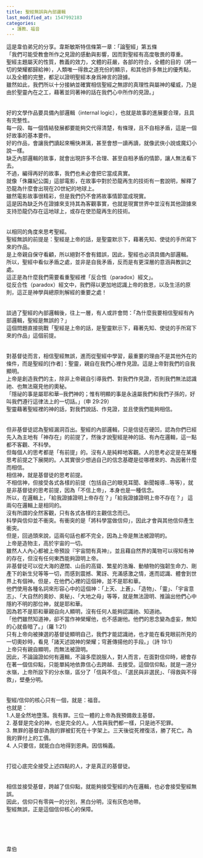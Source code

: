 ```yaml
---
title: 聖經無誤與內部邏輯
last_modified_at: 1547992183
categories:
  - 護教、福音
---
```


這是韋伯弟兄的分享。<!--more-->韋斯敏斯特信條第一章：「論聖經」第五條 <br>「我們可能受教會所作之見證的感動與影響，因而對聖經有高度敬畏的尊重。<br>聖經主題屬天的性質，教義的效力，文體的莊嚴，各部的符合，全體的目的（將一切的榮耀都歸給神），人類唯一得救之道充份的顯示，和其他許多無比的優秀點，以及全體的完整，都足以證明聖經本身爲神言的證據。<br>雖然如此，我們所以十分接納並確實相信聖經之無謬的真理性與屬神的權威，乃是由於聖靈內在之工，藉著並同著神的話在我們心中所作的見證。」 <br><br> <br>好的文學作品要具備內部邏輯（internal logic），也就是故事的進展要合理，且具有完整性。<br>每一段、每一個情結發展都要能夠交代得清楚，有條理，且不自相矛盾，這是一個好故事的基本要件。<br>好的作品，會讓我們讀起來暢快淋漓，甚至會想一讀再讀，就像武俠小說或魔幻小說一樣。<br>缺乏內部邏輯的故事，就會出現許多不合理、甚至自相矛盾的情節，讓人無法看下去。<br>不過，編得再好的故事，我們也未必會把它當成真實。<br>就像「侏羅紀公園」這部電影，在故事中對於恐龍再生的技術有一套說明，解釋了恐龍為什麼會出現在20世紀的地球上。<br>雖然電影故事很精彩，但是我們仍不會將故事情節當成現實。<br>這是因為缺乏外在證據來支持其為客觀事實，也就是現實世界中並沒有其他證據來支持恐龍仍存在這地球上，或存在使恐龍再生的技術。 <br><br><br>以相同的角度來思考聖經。<br>聖經無誤的前提是：聖經是上帝的話，是聖靈默示下，藉著先知、使徒的手所寫下來的作品。<br>是上帝親自保守看顧，所以絕對不會有錯誤，因此，聖經也必須具備內部邏輯。<br>所以，聖經中看似矛盾之處，並非是自我矛盾，反而是有更深層的意涵與教訓之處。<br>這正是為什麼我們需要看重聖經裡「反合性（paradox）經文」。<br>從反合性（paradox）經文中，我們得以更加地認識上帝的救恩，以及生活的原則，這正是神學與總原則解經的重要之處！ <br><br><br>談過了聖經的內部邏輯後，往上一層，有人或許會問：「為什麼我要相信聖經有內部邏輯，聖經是無誤的？」<br>這個問題直接挑戰「聖經是上帝的話，是聖靈默示下，藉著先知、使徒的手所寫下來的作品」這個前提。 <br><br><br>對基督徒而言，相信聖經無誤，進而從聖經中學習，最重要的理由不是其他外在的條件，而是聖經的[作者]：聖靈，親自在我們心裡作見證。這是上帝對我們的自我顯明。<br>上帝是創造我們的主，除非上帝親自引導我們、對我們作見證，否則我們無法認識祂、也無法窺見他的奧秘。<br>「隱祕的事是屬耶和華─我們神的；惟有明顯的事是永遠屬我們和我們子孫的，好叫我們遵行這律法上的一切話。」（申 29:29）<br>聖靈藉著聖經裡的神的話，對我們說話、作見證，並且使我們能夠相信。 <br><br> <br>但非基督徒認為聖經漏洞百出。聖經的內部邏輯，只是信徒在硬凹，認為你們已經先入為主地有「神存在」的前提了，然後才說聖經是神的話、有內在邏輯，這一點都不客觀、不科學。 <br>但每個人的思考都是「有前提」的。沒有人是純粹地客觀。人的思考必定是在某種思考前提之下展開的。人其實很少想過自己的信念基礎是從哪裡來的、為因著什麼而相信。 <br>相信神，就是基督徒的思考前提。<br>不相信神，但接受各式各樣的前提（包括自己的眼見耳聞、新聞報導...等等），就是非基督徒的思考前提，因為「不信上帝」，本身也是一種信念。 <br>所以，在邏輯上，「給我證據證明上帝存在？」「給我證據證明上帝不存在？」 這兩句在邏輯上是相同的。<br>沒有所謂的全然客觀，只有各式各樣的主觀信念而已。<br>科學與信仰並不衝突。有衝突的是「將科學當做信仰」，因此才會與其他信仰產生衝突。 <br>但是，回過頭來說，這兩句話也都不完全，因為上帝是無法被證明的。<br>上帝是造物主，高於宇宙的一切。<br>雖然人人內心都被上帝預設『宇宙間有真神』，並且藉自然界的萬物可以得知有神的存在，但沒有任何東西能夠證明上帝。<br>非基督徒可以從大海的遼闊、山岳的高聳、繁星的浩瀚、動植物的強韌生命力、剛產下的新生兒等等一切，而感到震撼、驚訝、充滿感激之情，進而認識、體會到世界上有個神。但是，在他們心裡的這個神，並不是耶和華。<br>他們使用各種名詞來形容心中的這個神：「上天、上蒼」、「造物」、「靈」、「宇宙意志」、「大自然的奧妙、奧秘」、「大地之母」等等，就是無法證明、推論出他們心中隱約不明的那位神，就是耶和華。<br>因為若不是耶和華親自向人顯明，沒有任何人能夠認識祂、知道祂。<br>「他們雖然知道神，卻不當作神榮耀他，也不感謝他。他們的思念變為虛妄，無知的心就昏暗了。」（羅 1:21） <br>只有上帝向被揀選的基督徒顯明自己，我們才能認識祂，也才能在看見眼前所見的一切奧妙時，看見「諸天述說神的榮耀；穹蒼傳揚他的手段。」（詩 19:1） <br>上帝只有親自顯明，而無法被證明。<br>因此，不論論證如何有邏輯，不論多麼說服人，對人而言，在面對信仰時，總會存在著一個信仰點，只能單純地依靠信心去跨越、去接受。這個信仰點，就是一道分水嶺，上帝所設下的分水嶺，區分了「信與不信」、「選民與非選民」、「得救與不得救」，壁壘分明。<br><br><br>聖經/信仰的核心只有一個，就是：福音。<br>也就是：<br>1.人是全然地墮落。我有罪。三位一體的上帝為我預備救主基督。<br>2. 基督是完全的神，也是完全的人。人性與我們都一樣，只是祂不犯罪。<br>3. 無罪的基督卻為我的罪被釘死在十字架上。三天後從死裡復活，勝了死亡。為我的罪付上的工價。<br>4. 人只要信，就能白白地得到恩典。因信稱義。<br><br><br>打從心底完全接受上述四點的人，才是真正的基督徒。<br><br><br>相信並接受基督，跨越了信仰點，就能夠接受聖經的內在邏輯，也必會接受聖經無誤。<br>因此，信仰只有零與一的分別，黑白分明，沒有灰色地帶。 <br>聖經無誤，正是這個信仰核心的保障。<br><br><br><br><br><br>韋伯<br><br><br><br><br><br><br><br>
